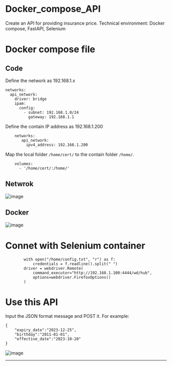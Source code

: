 # Docker_compose_API
Create an API for providing insurance price. 
Technical environment: Docker compose, FastAPI, Selenium

# Docker compose file
## Code
Define the network as 192.168.1.x
~~~
networks:
  api_network:
    driver: bridge
    ipam:
      config:
        - subnet: 192.168.1.0/24
          gateway: 192.168.1.1
~~~

Define the contain IP address as 192.168.1.200
~~~
    networks:
       api_network:
         ipv4_address: 192.168.1.200
~~~

Map the local folder `/home/cert/` to the contain folder `/home/`.
~~~
    volumes:
      - '/home/cert/:/home/'
~~~

## Netwrok
![image](https://user-images.githubusercontent.com/75282285/201433414-38fd095f-0b56-4359-8302-8254c8e773ee.png)

## Docker 
![image](https://user-images.githubusercontent.com/75282285/201433827-6622eff1-132a-47e3-a60e-78740ad5efeb.png)


# Connet with Selenium container
~~~
        with open("/home/config.txt", "r") as f:
            credentials = f.readline().split(" ")
        driver = webdriver.Remote(
            command_executor="http://192.168.1.100:4444/wd/hub",
            options=webdriver.FirefoxOptions()
        )
~~~


# Use this API
Input the JSON format message and POST it. For example: 
~~~
{
    "expiry_date":"2023-12-25",
    "birthday":"2011-01-01",
    "effective_date":"2023-10-20"
}
~~~

![image](https://user-images.githubusercontent.com/75282285/201432969-a170bde7-6686-4516-a6e2-efb290900954.png)
****
